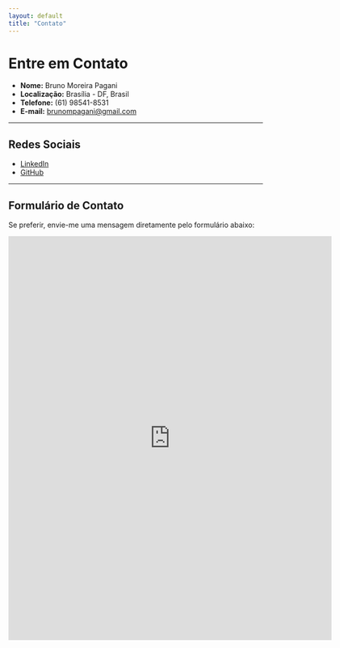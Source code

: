 ```yaml
---
layout: default
title: "Contato"
---
```


# Entre em Contato

- **Nome:** Bruno Moreira Pagani
- **Localização:** Brasília - DF, Brasil
- **Telefone:** (61) 98541-8531
- **E-mail:** [brunompagani@gmail.com](mailto:brunompagani@gmail.com)

---

## Redes Sociais

- [LinkedIn](https://www.linkedin.com/in/brunomoreirapagani/)
- [GitHub](https://github.com/brunompagani)

---

## Formulário de Contato

Se preferir, envie-me uma mensagem diretamente pelo formulário abaixo:

<!-- Início do formulário do Google Forms -->
<iframe src="https://docs.google.com/forms/d/e/SEU_FORM_ID/viewform?embedded=true" width="640" height="800" frameborder="0" marginheight="0" marginwidth="0">Carregando…</iframe>
<!-- Substitua "SEU_FORM_ID" pelo ID do seu formulário do Google Forms -->
